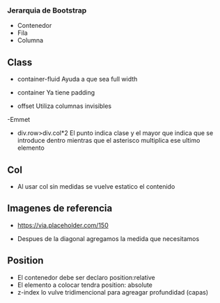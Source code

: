### Jerarquia de Bootstrap
* Contenedor
* Fila
* Columna

## Class
- container-fluid
Ayuda a que sea full width

- container
Ya tiene padding

- offset
Utiliza columnas invisibles

-Emmet
* div.row>div.col*2
El punto indica clase y el mayor que indica que se introduce dentro mientras que el asterisco multiplica ese ultimo elemento

## Col
- Al usar col sin medidas se vuelve estatico el contenido

## Imagenes de referencia
* https://via.placeholder.com/150
- Despues de la diagonal agregamos la medida que necesitamos

## Position
- El contenedor debe ser declaro position:relative
- El elemento a colocar tendra position: absolute
- z-index lo vulve tridimencional para agreagar profundidad (capas)
